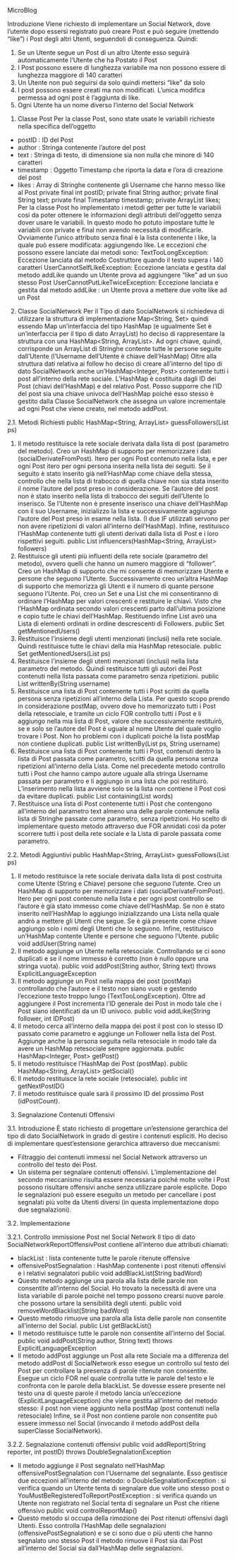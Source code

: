 MicroBlog

Introduzione
Viene richiesto di implementare un Social Network, dove l’utente dopo essersi registrato 
può creare Post e può seguire (mettendo “like”) i Post degli altri Utenti, seguendoli di 
conseguenza.
Quindi:
1) Se un Utente segue un Post di un altro Utente esso seguirà automaticamente 
l’Utente che ha Postato il Post
2) I Post possono essere di lunghezza variabile ma non possono essere di lunghezza 
maggiore di 140 caratteri 
3) Un Utente non può seguirsi da solo quindi mettersi “like” da solo
4) I post possono essere creati ma non modificati. L’unica modifica permessa ad ogni 
post è l’aggiunta di like.
5) Ogni Utente ha un nome diverso l’interno del Social Network 

1. Classe Post
Per la classe Post, sono state usate le variabili richieste nella specifica dell’oggetto 
- postID : ID del Post
- author : Stringa contenente l’autore del post
- text : Stringa di testo, di dimensione sia non nulla che minore di 140 caratteri 
- timestamp : Oggetto Timestamp che riporta la data e l’ora di creazione del post 
- likes : Array di Stringhe contenente gli Username che hanno messo like al Post
private final int postID;
private final String author;
private final String text;
private final Timestamp timestamp;
private ArrayList<String> likes;
Per la classe Post ho implementato i metodi getter per tutte le variabili così da poter 
ottenere le informazioni degli attributi dell’oggetto senza dover usare le variabili. In questo 
modo ho potuto impostare tutte le variabili con private e final non avendo necessità di 
modificarle. Ovviamente l’unico attributo senza final è la lista contenente i like, la quale può 
essere modificata: aggiungendo like.
Le eccezioni che possono essere lanciate dai metodi sono:
TextTooLongException: Eccezione lanciata dal metodo Costruttore quando il testo 
supera i 140 caratteri
UserCannotSelfLIkeException: Eccezione lanciata e gestita dal metodo addLike
quando un Utente prova ad aggiungere “like” ad un suo stesso Post 
UserCannotPutLikeTwiceException: Eccezione lanciata e gestita dal metodo addLike : 
un Utente prova a mettere due volte like ad un Post

2. Classe SocialNetwork
Per il Tipo di dato SocialNetwork si richiedeva di utilizzare la struttura di implementazione 
Map<String, Set<String>> quindi essendo Map un’interfaccia del tipo HashMap (e 
ugualmente Set è un’interfaccia per il tipo di dato ArrayList) ho deciso di rappresentare la 
struttura con una HashMap<String, ArrayList<String>>.
Ad ogni chiave, quindi, corrisponde un ArrayList di Stringhe contente tutte le persone 
seguite dall’Utente (l’Username dell’Utente è chiave dell’HashMap)
Oltre alla struttura dati relativa ai follow ho deciso di creare all’interno del tipo di dato 
SocialNetwork anche un’HashMap<Integer, Post> contenente tutti i post all’interno della 
rete sociale. L’HashMap è costituita dagli ID dei Post (chiavi dell’HashMap) e del relativo 
Post. Posso supporre che l’ID del post sia una chiave univoca dell’HashMap poiché esso 
stesso è gestito dalla Classe SocialNetwork che assegna un valore incrementale ad ogni Post 
che viene creato, nel metodo addPost.

2.1. Metodi Richiesti 
public HashMap<String, ArrayList<String>> guessFollowers(List<Post> ps)
1) Il metodo restituisce la rete sociale derivata dalla lista di post (parametro del 
metodo). 
Creo un HashMap di supporto per memorizzare i dati (socialDerivateFromPost). 
Itero per ogni Post contenuto nella lista, e per ogni Post itero per ogni persona 
inserita nella lista dei seguiti. 
Se il seguito è stato inserito già nell’HashMap come chiave della stessa, controllo che 
nella lista di trabocco di quella chiave non sia stata inserito il nome l’autore del post 
preso in considerazione. Se l’autore del post non è stato inserito nella lista di 
trabocco dei seguiti dell’Utente lo inserisco. Se l’Utente non è presente inserisco una 
chiave dell’HashMap con il suo Username, inizializzo la lista e successivamente 
aggiungo l’autore del Post preso in esame nella lista. (I due IF utilizzati servono per 
non avere ripetizioni di valori all’interno dell’HashMap).
Infine, restituisco l’HashMap contenente tutti gli utenti derivati dalla lista di Post e i 
loro rispettivi seguiti.
public List<String> influencers(HashMap<String, ArrayList<String>> followers)
2) Restituisce gli utenti più influenti della rete sociale (parametro del metodo), ovvero 
quelli che hanno un numero maggiore di “follower”.
Creo un HashMap di supporto che mi consente di memorizzare Utente e persone che 
seguono l’Utente.
Successivamente creo un’altra HashMap di supporto che memorizza gli Utenti e il 
numero di quante persone seguono l’Utente. 
Poi, creo un Set e una List che mi consentiranno di ordinare l’HashMap per valori 
crescenti e restituire le chiavi.
Visto che l’HashMap ordinata secondo valori crescenti parto dall’ultima posizione e 
copio tutte le chiavi dell’HashMap.
Restituendo infine List avrò una Lista di elementi ordinati in ordine descrescenti di 
Followers. 
public Set<String> getMentionedUsers()
3) Restituisce l’insieme degli utenti menzionati (inclusi) nella rete sociale. Quindi 
restituisce tutte le chiavi della mia HashMap retesociale. 
public Set<String> getMentionedUsers(List<Post> ps)
4) Restituisce l’insieme degli utenti menzionati (inclusi) nella lista parametro del 
metodo. Quindi restituisce tutti gli autori dei Post contenuti nella lista passata come 
parametro senza ripetizioni.
public List<Post> writtenBy(String username)
5) Restituisce una lista di Post contenente tutti i Post scritti da quella persona senza 
ripetizioni all’interno della Lista. Per questo scopo prendo in considerazione 
postMap, ovvero dove ho memorizzato tutti i Post della retesociale, e tramite un 
ciclo FOR controllo tutti i Post e li aggiungo nella mia lista di Post, valore che 
successivamente restituirò, se e solo se l’autore del Post è uguale al nome Utente del 
quale voglio trovare i Post.
Non ho problemi con i duplicati poiché la lista postMap non contiene duplicati.
public List<Post> writtenBy(List<Post> ps, String username)
6) Restituisce una lista di Post contenente tutti i Post, contenuti dentro la lista di Post 
passata come parametro, scritti da quella persona senza ripetizioni all’interno della 
Lista. Come nel precedente metodo controllo tutti i Post che hanno campo autore 
uguale alla stringa Username passata per parametro e li aggiungo in una lista che poi 
restituirò. 
L’inserimento nella lista avviene solo se la lista non contiene il Post così da evitare 
duplicati.
public List<Post> containing(List<String> words)
7) Restituisce una lista di Post contenente tutti i Post che contengono all’interno del 
parametro text almeno una delle parole contenute nella lista di Stringhe passate 
come parametro, senza ripetizioni. 
Ho scelto di implementare questo metodo attraverso due FOR annidati così da poter 
scorrere tutti i post della rete sociale e la Lista di parole passata come parametro. 

2.2. Metodi Aggiuntivi
public HashMap<String, ArrayList<String>> guessFollows(List<Post> ps)
1) Il metodo restituisce la rete sociale derivata dalla lista di post costruita come Utente 
(String e Chiave) persone che seguono l’utente.
Creo un HashMap di supporto per memorizzare i dati (socialDerivateFromPost). 
Itero per ogni post contenuto nella lista e per ogni post controllo se l’autore è già 
stato immesso come chiave dell’HashMap. Se non è stato inserito nell’HashMap lo 
aggiungo inizializzando una Lista nella quale andrò a mettere gli Utenti che segue. Se 
è già presente come chiave aggiungo solo i nomi degli Utenti che lo seguono. 
Infine, restituisco un’HashMap contente Utente e persone che seguono l’Utente.
public void addUser(String name)
2) Il metodo aggiunge un Utente nella retesociale. Controllando se ci sono duplicati e se 
il nome immesso è corretto (non è nullo oppure una stringa vuota).
public void addPost(String author, String text)
throws ExplicitLanguageException
3) Il metodo aggiunge un Post nella mappa dei post (postMap) controllando che 
l’autore e il testo non siano vuoti e gestendo l’eccezione testo troppo lungo 
(TextTooLongException). Oltre ad aggiungere il Post incrementa l’ID generale dei 
Post in modo tale che i Post siano identificati da un ID univoco.
public void addLike(String follower, int IDPost)
4) Il metodo cerca all’interno della mappa dei post il post con lo stesso ID passato come 
parametro e aggiunge un Follower nella lista del Post.
Aggiunge anche la persona seguita nella retesociale in modo tale da avere un 
HashMap retesociale sempre aggiornata.
public HashMap<Integer, Post> getPost()
5) Il metodo restituisce l’HashMap dei Post (postMap).
public HashMap<String, ArrayList<String>> getSocial()
6) Il metodo restituisce la rete sociale (retesociale).
public int getNextPostID()
7) Il metodo restituisce quale sarà il prossimo ID del prossimo Post (idPostCount).

3. Segnalazione Contenuti Offensivi

3.1. Introduzione
È stato richiesto di progettare un’estensione gerarchica del tipo di dato SocialNetwork in 
grado di gestire i contenuti espliciti.
Ho deciso di implementare quest’estensione gerarchica attraverso due meccanismi:
- Filtraggio dei contenuti immessi nel Social Network attraverso un controllo del testo 
dei Post.
- Un sistema per segnalare contenuti offensivi.
L’implementazione del secondo meccanismo risulta essere necessaria poiché molte volte i 
Post possono risultare offensivi anche senza utilizzare parole esplicite.
Dopo le segnalazioni può essere eseguito un metodo per cancellare i post segnalati più volte 
da Utenti diversi (in questa implementazione dopo due segnalazioni).

3.2. Implementazione

3.2.1. Controllo immissione Post nel Social Network
Il tipo di dato SocialNetworkReportOffensivPost contiene all’interno due attributi chiamati:
- blackList : lista contenente tutte le parole ritenute offensive
- offensivePostSegnalation : HashMap contenente i post ritenuti offensivi e i relativi 
segnalatori 
public void addBlackList(String badWord)
- Questo metodo aggiunge una parola alla lista delle parole non consentite all’interno 
del Social. Ho trovato la necessità di avere una lista variabile di parole poiché nel 
tempo possono crearsi nuove parole che possono urtare la sensibilità degli utenti. 
public void removeWordBlacklist(String badWord)
- Questo metodo rimuove una parola alla lista delle parole non consentite all’interno 
del Social.
public List<String> getBlackList()
- Il metodo restituisce tutte le parole non consentite all’interno del Social.
public void addPost(String author, String text)
throws ExplicitLanguageException
- Il metodo addPost aggiunge un Post alla rete Sociale ma a differenza del metodo 
addPost di SocialNetwork esso esegue un controllo sul testo del Post per controllare 
la presenza di parole ritenute non consentite.
Esegue un ciclo FOR nel quale controlla tutte le parole del testo e le confronta con le 
parole della blackList. Se dovesse essere presente nel testo una di queste parole il 
metodo lancia un’eccezione (ExplicitLanguageException) che viene gestita all’interno 
del metodo stesso: il post non viene aggiunto nella postMap (post contenuti nella 
retesociale)
Infine, se il Post non contiene parole non consentite può essere immesso nel Social 
(invocando il metodo addPost della superClasse SocialNetwork).

3.2.2. Segnalazione contenuti offensivi
public void addReport(String reporter, int postID)
throws DoubleSegnalationException
- Il metodo aggiunge il Post segnalato nell’HashMap offensivePostSegnalation con 
l’Username del segnalante. Esso gestisce due eccezioni all’interno del metodo:
o DoubleSegnalationException : si verifica quando un Utente tenta di segnalare 
due volte uno stesso post
o YouMustBeRegisteredToReportPostException : si verifica quando un Utente 
non registrato nel Social tenta di segnalare un Post che ritiene offensivo 
public void controlReportMap()
- Questo metodo si occupa della rimozione dei Post ritenuti offensivi dagli Utenti. Esso 
controlla l’HashMap delle segnalazioni (offensivePostSegnalation) e se ci sono due o 
più utenti che hanno segnalato uno stesso Post il metodo rimuove il Post sia dai Post 
all’interno del Social sia dall’HashMap delle segnalazioni.
